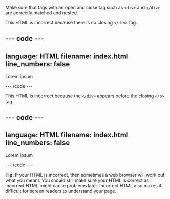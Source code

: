 Make sure that tags with an open and close tag such as `<div>` and `</div>` are correctly matched and nested.

This HTML is incorrect because there is no closing `</div>` tag.

## --- code ---

language: HTML
filename: index.html
line_numbers: false
--------------------------------------------------------

<section>
<div><p>Lorem ipsum</p>
</section>
--- /code ---

This HTML is incorrect because the `</div>` appears before the closing `</p>` tag.

## --- code ---

language: HTML
filename: index.html
line_numbers: false
--------------------------------------------------------

<div><p>Lorem ipsum</p></div>

\--- /code ---

**Tip:** If your HTML is incorrect, then sometimes a web browser will work out what you meant. You should still make sure your HTML is correct as incorrect HTML might cause problems later. Incorrect HTML also makes it difficult for screen readers to understand your page.
